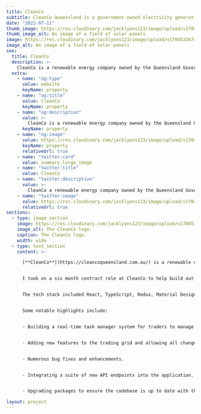 ```yaml
---
title: CleanCo
subtitle: CleanCo Queensland is a government-owned electricity generation and trading company - fuelled by a mix of renewable energy and innovative energy solutions.
date: "2022-07-11"
thumb_image: https://res.cloudinary.com/jacklyons123/image/upload/v1704533474/maxresdefault.jpg
thumb_image_alt: An image of a field of solar panels
image: https://res.cloudinary.com/jacklyons123/image/upload/v1704533474/maxresdefault.jpg
image_alt: An image of a field of solar panels
seo:
  title: CleanCo
  description: >-
    CleanCo is a renewable energy company owned by the Queensland Government.
  extra:
    - name: "og:type"
      value: website
      keyName: property
    - name: "og:title"
      value: CleanCo
      keyName: property
    - name: "og:description"
      value: >-
        CleanCo is a renewable energy company owned by the Queensland Government.
      keyName: property
    - name: "og:image"
      value: https://res.cloudinary.com/jacklyons123/image/upload/v1704533474/maxresdefault.jpg
      keyName: property
      relativeUrl: true
    - name: "twitter:card"
      value: summary_large_image
    - name: "twitter:title"
      value: CleanCo
    - name: "twitter:description"
      value: >-
        CleanCo a renewable energy company owned by the Queensland Government.
    - name: "twitter:image"
      value: https://res.cloudinary.com/jacklyons123/image/upload/v1704533474/maxresdefault.jpg
      relativeUrl: true
sections:
  - type: image_section
    image: https://res.cloudinary.com/jacklyons123/image/upload/v1704533474/maxresdefault.jpg
    image_alt: The CleanCo logo.
    caption: The CleanCo logo.
    width: wide
  - type: text_section
    content: >-

      [**CleanCo**](https://cleancoqueensland.com.au/) is a renewable energy company owned by the Queensland Government. It was created with Queensland’s most flexible low-emission generation assets to put downward pressure on electricity prices, integrate renewables while preserving reliability, and support the transition to clean energy in a way that drives regional growth and jobs.


      I took on a six month contract role at CleanCo to help build out new features for the CleanCo Physical Trading Platform (PTP). The platform is the core system for CleanCo traders to buy and sell wholesale electricity that is generated from their various facilities across the state. My work involved building out complex settings and configuration controls to allow the traders to work more efficiently and seamlessly.


      The tech stack included React, TypeScript, Redux, Material Design, Styled Components hosted on Azure.


      Some notable highlights include:


      - Building a real-time task manager system for traders to manage their daily activities as well as "handover" tasks that are transferred between traders.


      - Adding new features to the trading grid and allowing all changes to be configured in an admin settings portal.


      - Numerous bug fixes and enhancements.


      - Integrating a suite of new API endpoints into the application.


      - Upgrading packages to ensure the codebase is up to date with the latest syntax and features.

layout: project
---
```

